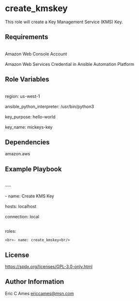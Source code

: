 create_kmskey
=========

This role will create a Key Management Service (KMS) Key.

Requirements
------------

<br>Amazon Web Console Account<br/>
<br>Amazon Web Services Credential in Ansible Automation Platform<br/>

Role Variables
--------------

<br>region: us-west-1<br/>
<br>ansible_python_interpreter: /usr/bin/python3<br/>
<br>key_purpose: hello-world<br/>
<br>key_name: mickeys-key<br/>

Dependencies
------------

amazon.aws

Example Playbook
----------------

<br>---<br/>
<br>- name: Create KMS Key<br/>
  <br>hosts: localhost<br/>
  <br>connection: local<br/>

  <br>roles:<br/>

    <br>- name: create_kmskey<br/>

License
-------

https://spdx.org/licenses/GPL-3.0-only.html

Author Information
------------------

Eric C Ames
ericcames@msn.com
